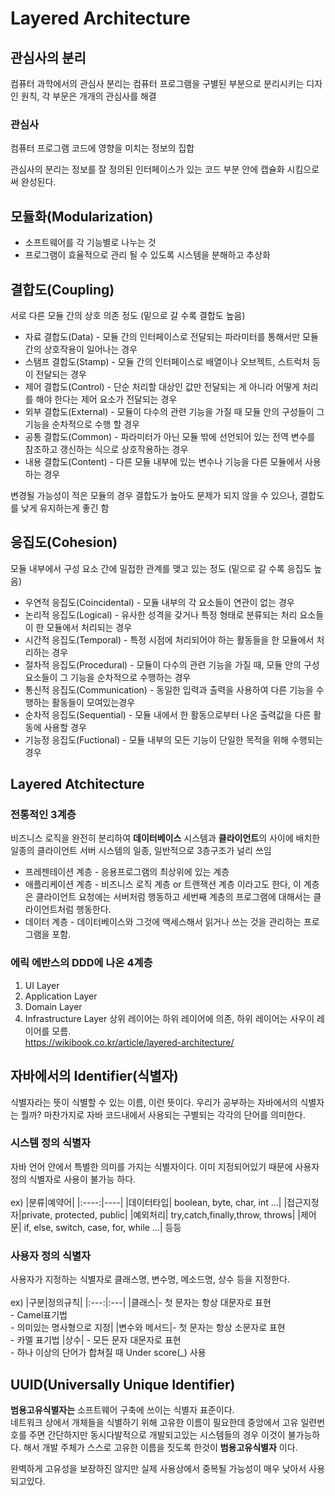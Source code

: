 # Layered Architecture

## 관심사의 분리
컴퓨터 과학에서의 관심사 분리는 컴퓨터 프로그램을 구별된 부분으로 분리시키는 디자인 원칙, 각 부문은 개개의 관심사를 해결
### 관심사
컴퓨터 프로그램 코드에 영향을 미치는 정보의 집합

관심사의 분리는 정보를 잘 정의된 인터페이스가 있는 코드 부분 안에 캡슐화 시킴으로써 완성된다.

## 모듈화(Modularization)
* 소프트웨어를 각 기능별로 나누는 것
* 프로그램이 효율적으로 관리 될 수 있도록 시스템을 분해하고 추상화

## 결합도(Coupling)
서로 다른 모듈 간의 상호 의존 정도 
(밑으로 갈 수록 결합도 높음)

* 자료 결합도(Data) - 모듈 간의 인터페이스로 전달되는 파라미터를 통해서만 모듈 간의 상호작용이 일어나는 경우
* 스탬프 결합도(Stamp) - 모듈 간의 인터페이스로 배열이나 오브젝트, 스트럭처 등이 전달되는 경우
* 제어 결합도(Control) - 단순 처리할 대상인 값만 전달되는 게 아니라 어떻게 처리를 해야 한다는 제어 요소가 전달되는 경우
* 외부 결합도(External) - 모듈이 다수의 관련 기능을 가질 때 모듈 안의 구성들이 그 기능을 순차적으로 수행 할 경우
* 공통 결합도(Common) - 파라미터가 아닌 모듈 밖에 선언되어 있는 전역 변수를 참조하고 갱신하는 식으로 상호작용하는 경우
* 내용 결합도(Content) - 다른 모듈 내부에 있는 변수나 기능을 다른 모듈에서 사용하는 경우

변경될 가능성이 적은 모듈의 경우 결합도가 높아도 문제가 되지 않을 수 있으나, 결합도를 낮게 유지하는게 좋긴 함

## 응집도(Cohesion)
모듈 내부에서 구성 요소 간에 밀접한 관계를 맺고 있는 정도
(밑으로 갈 수록 응집도 높음)

* 우연적 응집도(Coincidental) - 모듈 내부의 각 요소들이 연관이 없는 경우
* 논리적 응집도(Logical) - 유사한 성격을 갖거나 특정 형태로 분류되는 처리 요소들이 한 모듈에서 처리되는 경우
* 시간적 응집도(Temporal) - 특정 시점에 처리되어야 하는 활동들을 한 모듈에서 처리하는 경우
* 절차적 응집도(Procedural) - 모듈이 다수의 관련 기능을 가질 때, 모듈 안의 구성 요소들이 그 기능을 순차적으로 수행하는 경우
* 통신적 응집도(Communication) - 동일한 입력과 출력을 사용하여 다른 기능을 수행하는 활동들이 모여있는경우
* 순차적 응집도(Sequential) - 모듈 내에서 한 활동으로부터 나온 출력값을 다른 활동에 사용할 경우
* 기능정 응집도(Fuctional) - 모듈 내부의 모든 기능이 단일한 목적을 위해 수행되는 경우

## Layered Atchitecture
### 전통적인 3계층
비즈니스 로직을 완전히 분리하여 **데이터베이스** 시스템과 **클라이언트**의 사이에 배치한 일종의 클라이언트 서버 시스템의 일종, 일반적으로 3층구조가 널리 쓰임
* 프레젠테이션 계층 - 응용프로그램의 최상위에 있는 계층
* 애플리케이션 계층 - 비즈니스 로직 계층 or 트랜잭션 계층 이라고도 한다, 이 계층은 클라이언트 요청에는 서버처럼 행동하고 세번째 계층의 프로그램에 대해서는 클라이언트처럼 행동한다.
* 데이터 계층 - 데이터베이스와 그것에 액세스해서 읽거나 쓰는 것을 관리하는 프로그램을 포함.
  
### 에릭 에반스의 DDD에 나온 4계층  
1. UI Layer
2. Application Layer
3. Domain Layer
4. Infrastructure Layer
상위 레이어는 하위 레이어에 의존, 하위 레이어는 사우이 레이어를 모름.<br>
https://wikibook.co.kr/article/layered-architecture/

## 자바에서의 Identifier(식별자)
식별자라는 뜻이 식별할 수 있는 이름, 이런 뜻이다. 우리가 공부하는 자바에서의 식별자는 뭘까? 마찬가지로 자바 코드내에서 사용되는 구별되는 각각의 단어를 의미한다.

### 시스템 정의 식별자
자바 언어 안에서 특별한 의미를 가지는 식별자이다. 이미 지정되어있기 때문에 사용자 정의 식별자로 사용이 불가능 하다.<br><br>
ex) 
|분류|예약어|
|:----:|----|
|데이터타입| boolean, byte, char, int ...|
|접근지정자|private, protected, public|
|예외처리| try,catch,finally,throw, throws|
|제어문| if, else, switch, case, for, while ...|
등등

### 사용자 정의 식별자
사용자가 지정하는 식별자로 클래스명, 변수명, 메소드명, 상수 등을 지정한다.<br><br>
ex)
|구분|정의규칙|
|:---:|:---|
|클래스|- 첫 문자는 항상 대문자로 표현<br>- Camel표기법<br>- 의미있는 명사형으로 지정|
|변수와 메서드|- 첫 문자는 항상 소문자로 표현<br>- 카멜 표기법
|상수| - 모든 문자 대문자로 표현<br> - 하나 이상의 단어가 합쳐질 때 Under score(_) 사용


## UUID(Universally Unique Identifier)
**범용고유식별자는** 소프트웨어 구축에 쓰이는 식별자 표준이다.<br>
네트워크 상에서 개체들을 식별하기 위해 고유한 이름이 필요한데 중앙에서 고유 일련번호를 주면 간단하지만 동시다발적으로 개발되고있는 시스템들의 경우 이것이 불가능하다. 해서 개발 주체가 스스로 고유한 이름을 짓도록 한것이 **범용고유식별자** 이다.

완벽하게 고유성을 보장하진 않지만 실제 사용상에서 중복될 가능성이 매우 낮아서 사용되고있다.